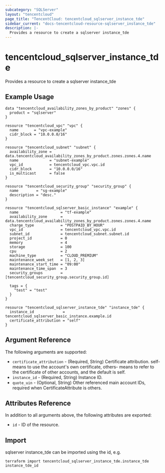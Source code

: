```yaml
---
subcategory: "SQLServer"
layout: "tencentcloud"
page_title: "TencentCloud: tencentcloud_sqlserver_instance_tde"
sidebar_current: "docs-tencentcloud-resource-sqlserver_instance_tde"
description: |-
  Provides a resource to create a sqlserver instance_tde
---
```


# tencentcloud_sqlserver_instance_tde

Provides a resource to create a sqlserver instance_tde

## Example Usage

```hcl
data "tencentcloud_availability_zones_by_product" "zones" {
  product = "sqlserver"
}

resource "tencentcloud_vpc" "vpc" {
  name       = "vpc-example"
  cidr_block = "10.0.0.0/16"
}

resource "tencentcloud_subnet" "subnet" {
  availability_zone = data.tencentcloud_availability_zones_by_product.zones.zones.4.name
  name              = "subnet-example"
  vpc_id            = tencentcloud_vpc.vpc.id
  cidr_block        = "10.0.0.0/16"
  is_multicast      = false
}

resource "tencentcloud_security_group" "security_group" {
  name        = "sg-example"
  description = "desc."
}

resource "tencentcloud_sqlserver_basic_instance" "example" {
  name                   = "tf-example"
  availability_zone      = data.tencentcloud_availability_zones_by_product.zones.zones.4.name
  charge_type            = "POSTPAID_BY_HOUR"
  vpc_id                 = tencentcloud_vpc.vpc.id
  subnet_id              = tencentcloud_subnet.subnet.id
  project_id             = 0
  memory                 = 4
  storage                = 100
  cpu                    = 2
  machine_type           = "CLOUD_PREMIUM"
  maintenance_week_set   = [1, 2, 3]
  maintenance_start_time = "09:00"
  maintenance_time_span  = 3
  security_groups        = [tencentcloud_security_group.security_group.id]

  tags = {
    "test" = "test"
  }
}

resource "tencentcloud_sqlserver_instance_tde" "instance_tde" {
  instance_id             = tencentcloud_sqlserver_basic_instance.example.id
  certificate_attribution = "self"
}
```

## Argument Reference

The following arguments are supported:

* `certificate_attribution` - (Required, String) Certificate attribution. self- means to use the account's own certificate, others- means to refer to the certificate of other accounts, and the default is self.
* `instance_id` - (Required, String) Instance ID.
* `quote_uin` - (Optional, String) Other referenced main account IDs, required when CertificateAttribute is others.

## Attributes Reference

In addition to all arguments above, the following attributes are exported:

* `id` - ID of the resource.



## Import

sqlserver instance_tde can be imported using the id, e.g.

```
terraform import tencentcloud_sqlserver_instance_tde.instance_tde instance_tde_id
```

